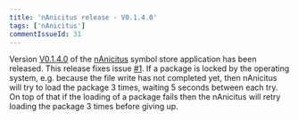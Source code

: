 ```yaml
---
title: 'nAnicitus release - V0.1.4.0'
tags: ['nAnicitus']
commentIssueId: 31
---
```


Version [V0.1.4.0](https://github.com/pvandervelde/nAnicitus/releases/tag/V0.1.4.0) of the [nAnicitus](/projects/nanicitus.html) symbol store application has been released. This release fixes issue [#1](https://github.com/pvandervelde/nAnicitus/issues/1). If a package is locked by the operating system, e.g. because the file write has not completed yet, then nAnicitus will try to load the package 3 times, waiting 5 seconds between each try. On top of that if the loading of a package fails then the nAnicitus will retry loading the package 3 times before giving up.
